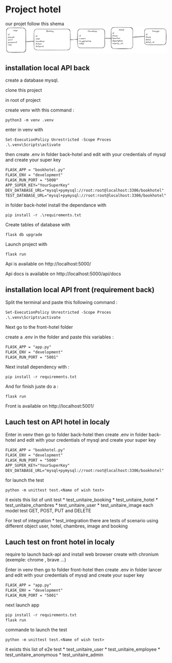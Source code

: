 # Project hotel

our projet follow this shema 
![Alt text](/images/model_db.png "follow this model")



## installation local API back 

create a database mysql.

clone this project

in root of project

create venv with this command :
```
python3 -m venv .venv
```

enter in venv with 
```
Set-ExecutionPolicy Unrestricted -Scope Proces
.\.venv\Scripts\activate
```

then create .env in folder back-hotel and edit with your credentials of mysql and create your super key 
```
FLASK_APP = "bookhotel.py"
FLASK_ENV = "development"
FLASK_RUN_PORT = "5000"
APP_SUPER_KEY="YourSuperKey"
DEV_DATABASE_URL="mysql+pymysql://root:root@localhost:3306/bookhotel"
TEST_DATABASE_URL="mysql+pymysql://root:root@localhost:3306/bookhotel"
```

in folder back-hotel install the dependance with
```
pip install -r .\requirements.txt
```

Create tables of database with 
```
flask db upgrade
```

Launch project with 
```
flask run
```

Api is available on http://localhost:5000/ 

Api docs is available on http://localhost:5000/api/docs


## installation local API front (requirement back)

Split the terminal and paste this following command :

```
Set-ExecutionPolicy Unrestricted -Scope Proces
.\.venv\Scripts\activate
```

Next go to the front-hotel folder 

create a .env in the folder and paste this variables : 

```
FLASK_APP = "app.py"
FLASK_ENV = "development"
FLASK_RUN_PORT = "5001"
```

Next install dependency with : 

```
pip install -r requirements.txt
```

And for finish juste do a :

```
flask run
```

Front is available on http://localhost:5001/


## Lauch test on API hotel in localy

Enter in venv then go to folder back-hotel
then create .env in folder back-hotel and edit with your credentials of mysql and create your super key 

```
FLASK_APP = "bookhotel.py"
FLASK_ENV = "development"
FLASK_RUN_PORT = "5000"
APP_SUPER_KEY="YourSuperKey"
DEV_DATABASE_URL="mysql+pymysql://root:root@localhost:3306/bookhotel"
```

for launch the test 
```
python -m unittest test.<Name of wish test>
```

it exists this list of unit test
    * test_unitaire_booking
    * test_unitaire_hotel
    * test_unitaire_chambres
    * test_unitaire_user
    * test_unitaire_image
each model test GET, POST, PUT and DELETE

For test of integration 
    * test_integration
there are tests of scenario using different object user, hotel, chambres, image and booking

## Lauch test on front hotel in localy

require to launch back-api and install web browser create with chronium (exemple: chrome , brave ...)

Enter in venv then go to folder front-hotel
then create .env in folder lancer and edit with your credentials of mysql and create your super key 

```
FLASK_APP = "app.py"
FLASK_ENV = "development"
FLASK_RUN_PORT = "5001"
```

next launch app
```
pip install -r requirements.txt
flask run
```

commande to launch the test 
```
python -m unittest test.<Name of wish test>
```

it exists this list of e2e test
    * test_unitaire_user
    * test_unitaire_employee
    * test_unitaire_anonymous
    * test_unitaire_admin